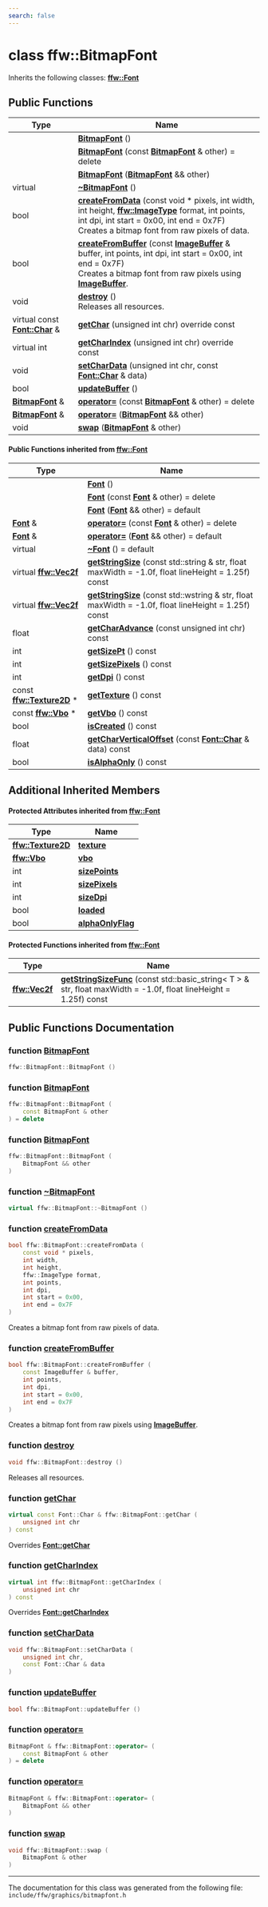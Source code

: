 ```yaml
---
search: false
---
```


# class ffw::BitmapFont



Inherits the following classes: **[ffw::Font](classffw_1_1_font.md)**

## Public Functions

|Type|Name|
|-----|-----|
||[**BitmapFont**](classffw_1_1_bitmap_font.md#1ad0907f3ba510c9e515dfa636c7f1d4ad) () |
||[**BitmapFont**](classffw_1_1_bitmap_font.md#1a4d41c66bfb70dc247ec709471836e0f9) (const **[BitmapFont](classffw_1_1_bitmap_font.md)** & other) = delete |
||[**BitmapFont**](classffw_1_1_bitmap_font.md#1a98008c5f211aeb6c9a374fca15576f62) (**[BitmapFont](classffw_1_1_bitmap_font.md)** && other) |
|virtual |[**~BitmapFont**](classffw_1_1_bitmap_font.md#1a3fc686a3f4f3c33ce58a87cae5bd80a1) () |
|bool|[**createFromData**](classffw_1_1_bitmap_font.md#1af55375606c317f92f4423dd18f9c307d) (const void \* pixels, int width, int height, **[ffw::ImageType](namespaceffw.md#1a92226423d9aa0edfe0ca1dde2141e028)** format, int points, int dpi, int start = 0x00, int end = 0x7F) <br>Creates a bitmap font from raw pixels of data. |
|bool|[**createFromBuffer**](classffw_1_1_bitmap_font.md#1a811b27e1ebce4ec73cb3b0449ecc51f0) (const **[ImageBuffer](classffw_1_1_image_buffer.md)** & buffer, int points, int dpi, int start = 0x00, int end = 0x7F) <br>Creates a bitmap font from raw pixels using **[ImageBuffer](classffw_1_1_image_buffer.md)**. |
|void|[**destroy**](classffw_1_1_bitmap_font.md#1a5094d5e65e0fda707ff6b17f1381662e) () <br>Releases all resources. |
|virtual const **[Font::Char](structffw_1_1_font_1_1_char.md)** &|[**getChar**](classffw_1_1_bitmap_font.md#1a0785ff6eee3e85c5501e5c85df74f72a) (unsigned int chr) override const |
|virtual int|[**getCharIndex**](classffw_1_1_bitmap_font.md#1ab897a764b7b18180a24f8e1cae0931ed) (unsigned int chr) override const |
|void|[**setCharData**](classffw_1_1_bitmap_font.md#1a14884030d06c4d5a184b849363715ef6) (unsigned int chr, const **[Font::Char](structffw_1_1_font_1_1_char.md)** & data) |
|bool|[**updateBuffer**](classffw_1_1_bitmap_font.md#1a00aa0bda3fa051d03e4828fb8cff941c) () |
|**[BitmapFont](classffw_1_1_bitmap_font.md)** &|[**operator=**](classffw_1_1_bitmap_font.md#1a2ec5a588263487c8300501c6d3ae7d04) (const **[BitmapFont](classffw_1_1_bitmap_font.md)** & other) = delete |
|**[BitmapFont](classffw_1_1_bitmap_font.md)** &|[**operator=**](classffw_1_1_bitmap_font.md#1a42dfd5bfbdd748aa381db7f7e2fd3d1b) (**[BitmapFont](classffw_1_1_bitmap_font.md)** && other) |
|void|[**swap**](classffw_1_1_bitmap_font.md#1a8d4c1e075a9a23b6b79f1d135a2a3d05) (**[BitmapFont](classffw_1_1_bitmap_font.md)** & other) |


#### Public Functions inherited from [ffw::Font](classffw_1_1_font.md)

|Type|Name|
|-----|-----|
||[**Font**](classffw_1_1_font.md#1a61607295e4f95fba5cf189f0bf46e972) () |
||[**Font**](classffw_1_1_font.md#1a625968999be1f55607ba2c241e99c2bb) (const **[Font](classffw_1_1_font.md)** & other) = delete |
||[**Font**](classffw_1_1_font.md#1a7b07abd846095b2b3211e1d1e41775c5) (**[Font](classffw_1_1_font.md)** && other) = default |
|**[Font](classffw_1_1_font.md)** &|[**operator=**](classffw_1_1_font.md#1a1506af1c9de421dac45dad7a9d1b0e26) (const **[Font](classffw_1_1_font.md)** & other) = delete |
|**[Font](classffw_1_1_font.md)** &|[**operator=**](classffw_1_1_font.md#1adc829453376092c01873ccf869e3b905) (**[Font](classffw_1_1_font.md)** && other) = default |
|virtual |[**~Font**](classffw_1_1_font.md#1af64aa991e6e53e3b55105a2eb0239ea4) () = default |
|virtual **[ffw::Vec2f](group__math_.md#ga44573357c25b7969b4391ca0ae427636)**|[**getStringSize**](classffw_1_1_font.md#1a954e31facabcb58c18608283156390ee) (const std::string & str, float maxWidth = -1.0f, float lineHeight = 1.25f) const |
|virtual **[ffw::Vec2f](group__math_.md#ga44573357c25b7969b4391ca0ae427636)**|[**getStringSize**](classffw_1_1_font.md#1a447d1fb84909315000d1d568e2561b86) (const std::wstring & str, float maxWidth = -1.0f, float lineHeight = 1.25f) const |
|float|[**getCharAdvance**](classffw_1_1_font.md#1ab41de9dad062dd9c58ddc360c8acc32b) (const unsigned int chr) const |
|int|[**getSizePt**](classffw_1_1_font.md#1a1444b58cd884fcfb51258bebfe44a66c) () const |
|int|[**getSizePixels**](classffw_1_1_font.md#1a546770fa3a6e1f7283aac00b517663bb) () const |
|int|[**getDpi**](classffw_1_1_font.md#1a1a54d225c828f3002d968be8029fe4e7) () const |
|const **[ffw::Texture2D](classffw_1_1_texture2_d.md)** \*|[**getTexture**](classffw_1_1_font.md#1a41d4bdf18626cdf0966604f374cb82ca) () const |
|const **[ffw::Vbo](classffw_1_1_vbo.md)** \*|[**getVbo**](classffw_1_1_font.md#1a01e39c0120f78fd4d02a23b5cf3be8f3) () const |
|bool|[**isCreated**](classffw_1_1_font.md#1a2acdf7da8b48924b2217b63cc9938159) () const |
|float|[**getCharVerticalOffset**](classffw_1_1_font.md#1a7a3dbb693585c2d93d250825d54b39ce) (const **[Font::Char](structffw_1_1_font_1_1_char.md)** & data) const |
|bool|[**isAlphaOnly**](classffw_1_1_font.md#1a6d9a0f5530f479c867b7551feb237dd1) () const |


## Additional Inherited Members

#### Protected Attributes inherited from [ffw::Font](classffw_1_1_font.md)

|Type|Name|
|-----|-----|
|**[ffw::Texture2D](classffw_1_1_texture2_d.md)**|[**texture**](classffw_1_1_font.md#1a96a1030319180307da5322396d4e8e60)|
|**[ffw::Vbo](classffw_1_1_vbo.md)**|[**vbo**](classffw_1_1_font.md#1aba21fcc25aa3b5c32c0ae29830050d63)|
|int|[**sizePoints**](classffw_1_1_font.md#1aac80550ace3764960015b74adec74b81)|
|int|[**sizePixels**](classffw_1_1_font.md#1a1e5b3dfe80eb10fa1eb57e70c7e21a20)|
|int|[**sizeDpi**](classffw_1_1_font.md#1aaefb97b6ca7379f96004ad65fffe82ca)|
|bool|[**loaded**](classffw_1_1_font.md#1a65171077ae4df6cfb81613fc6ad2fdc0)|
|bool|[**alphaOnlyFlag**](classffw_1_1_font.md#1a2d4f2fd91ed5a903723e31a8a6ef9f98)|


#### Protected Functions inherited from [ffw::Font](classffw_1_1_font.md)

|Type|Name|
|-----|-----|
|**[ffw::Vec2f](group__math_.md#ga44573357c25b7969b4391ca0ae427636)**|[**getStringSizeFunc**](classffw_1_1_font.md#1a3508a473bb23d35064d8e8f18df8a438) (const std::basic\_string< T > & str, float maxWidth = -1.0f, float lineHeight = 1.25f) const |


## Public Functions Documentation

### function <a id="1ad0907f3ba510c9e515dfa636c7f1d4ad" href="#1ad0907f3ba510c9e515dfa636c7f1d4ad">BitmapFont</a>

```cpp
ffw::BitmapFont::BitmapFont ()
```



### function <a id="1a4d41c66bfb70dc247ec709471836e0f9" href="#1a4d41c66bfb70dc247ec709471836e0f9">BitmapFont</a>

```cpp
ffw::BitmapFont::BitmapFont (
    const BitmapFont & other
) = delete
```



### function <a id="1a98008c5f211aeb6c9a374fca15576f62" href="#1a98008c5f211aeb6c9a374fca15576f62">BitmapFont</a>

```cpp
ffw::BitmapFont::BitmapFont (
    BitmapFont && other
)
```



### function <a id="1a3fc686a3f4f3c33ce58a87cae5bd80a1" href="#1a3fc686a3f4f3c33ce58a87cae5bd80a1">~BitmapFont</a>

```cpp
virtual ffw::BitmapFont::~BitmapFont ()
```



### function <a id="1af55375606c317f92f4423dd18f9c307d" href="#1af55375606c317f92f4423dd18f9c307d">createFromData</a>

```cpp
bool ffw::BitmapFont::createFromData (
    const void * pixels,
    int width,
    int height,
    ffw::ImageType format,
    int points,
    int dpi,
    int start = 0x00,
    int end = 0x7F
)
```

Creates a bitmap font from raw pixels of data. 


### function <a id="1a811b27e1ebce4ec73cb3b0449ecc51f0" href="#1a811b27e1ebce4ec73cb3b0449ecc51f0">createFromBuffer</a>

```cpp
bool ffw::BitmapFont::createFromBuffer (
    const ImageBuffer & buffer,
    int points,
    int dpi,
    int start = 0x00,
    int end = 0x7F
)
```

Creates a bitmap font from raw pixels using **[ImageBuffer](classffw_1_1_image_buffer.md)**. 


### function <a id="1a5094d5e65e0fda707ff6b17f1381662e" href="#1a5094d5e65e0fda707ff6b17f1381662e">destroy</a>

```cpp
void ffw::BitmapFont::destroy ()
```

Releases all resources. 


### function <a id="1a0785ff6eee3e85c5501e5c85df74f72a" href="#1a0785ff6eee3e85c5501e5c85df74f72a">getChar</a>

```cpp
virtual const Font::Char & ffw::BitmapFont::getChar (
    unsigned int chr
) const
```

Overrides **[Font::getChar](classffw_1_1_font.md#1ac377ea34f700ab2c2281e66a93610a75)**


### function <a id="1ab897a764b7b18180a24f8e1cae0931ed" href="#1ab897a764b7b18180a24f8e1cae0931ed">getCharIndex</a>

```cpp
virtual int ffw::BitmapFont::getCharIndex (
    unsigned int chr
) const
```

Overrides **[Font::getCharIndex](classffw_1_1_font.md#1ac41292d33971a660fe9bed10ea39504e)**


### function <a id="1a14884030d06c4d5a184b849363715ef6" href="#1a14884030d06c4d5a184b849363715ef6">setCharData</a>

```cpp
void ffw::BitmapFont::setCharData (
    unsigned int chr,
    const Font::Char & data
)
```



### function <a id="1a00aa0bda3fa051d03e4828fb8cff941c" href="#1a00aa0bda3fa051d03e4828fb8cff941c">updateBuffer</a>

```cpp
bool ffw::BitmapFont::updateBuffer ()
```



### function <a id="1a2ec5a588263487c8300501c6d3ae7d04" href="#1a2ec5a588263487c8300501c6d3ae7d04">operator=</a>

```cpp
BitmapFont & ffw::BitmapFont::operator= (
    const BitmapFont & other
) = delete
```



### function <a id="1a42dfd5bfbdd748aa381db7f7e2fd3d1b" href="#1a42dfd5bfbdd748aa381db7f7e2fd3d1b">operator=</a>

```cpp
BitmapFont & ffw::BitmapFont::operator= (
    BitmapFont && other
)
```



### function <a id="1a8d4c1e075a9a23b6b79f1d135a2a3d05" href="#1a8d4c1e075a9a23b6b79f1d135a2a3d05">swap</a>

```cpp
void ffw::BitmapFont::swap (
    BitmapFont & other
)
```





----------------------------------------
The documentation for this class was generated from the following file: `include/ffw/graphics/bitmapfont.h`
